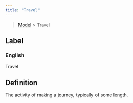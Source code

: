 ```yaml
---
title: "Travel"
---
```


> [Model](./../) > Travel

## Label

### English
Travel


## Definition
The activity of making a journey, typically of some length. 


    

